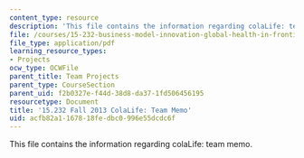 ```yaml
---
content_type: resource
description: 'This file contains the information regarding colaLife: team memo.'
file: /courses/15-232-business-model-innovation-global-health-in-frontier-markets-fall-2013/acfb82a1167818fedbc0996e55dcdc6f_MIT15_232F13_t2_memo.pdf
file_type: application/pdf
learning_resource_types:
- Projects
ocw_type: OCWFile
parent_title: Team Projects
parent_type: CourseSection
parent_uid: f2b0327e-f44d-38d8-da37-1fd506456195
resourcetype: Document
title: '15.232 Fall 2013 ColaLife: Team Memo'
uid: acfb82a1-1678-18fe-dbc0-996e55dcdc6f
---
```

This file contains the information regarding colaLife: team memo.